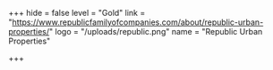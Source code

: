 +++
hide = false
level = "Gold"
link = "https://www.republicfamilyofcompanies.com/about/republic-urban-properties/"
logo = "/uploads/republic.png"
name = "Republic Urban Properties"

+++
